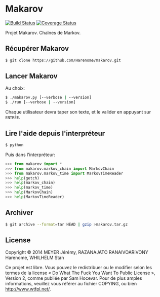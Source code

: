 Makarov
=======
[![Build Status][]][Travis CI Makarov] [![Coverage Status][]][Coveralls Makarov]

[Coveralls Makarov]: https://coveralls.io/r/Harenome/makarov
[Coverage Status]: https://img.shields.io/coveralls/Harenome/makarov.svg
[Travis CI Makarov]: https://travis-ci.org/Harenome/makarov
[Build Status]: https://travis-ci.org/Harenome/makarov.svg?branch=master

Projet Makarov. Chaînes de Markov.

Récupérer Makarov
-----------------
```bash
$ git clone https://github.com/Harenome/makarov.git
```

Lancer Makarov
--------------
Au choix:
```bash
$ ./makarov.py [--verbose | --version]
$ ./run [--verbose | --version]
```
Chaque utilisateur devra taper son texte, et le valider en appuyant sur
```ENTRÉE```.

Lire l'aide depuis l'interpréteur
---------------------------------
```bash
$ python
```
Puis dans l'interpréteur:
```python
>>> from makarov import *
>>> from makarov.markov_chain import MarkovChain
>>> from makarov.markov_time import MarkovTimeReader
>>> help(getch)
>>> help(markov_chain)
>>> help(markov_time)
>>> help(MarkovChain)
>>> help(MarkovTimeReader)
```

Archiver
--------
```bash
$ git archive --format=tar HEAD | gzip >makarov.tar.gz
```

License
-------
Copyright © 2014 MEYER Jérémy, RAZANAJATO RANAIVOARIVONY Harenome, WHILHELM Stan

Ce projet est libre. Vous pouvez le redistribuer ou le modifier selon les termes
de la license « Do What The Fuck You Want To Public License », Version 2, comme
publiée par Sam Hocevar. Pour de plus amples informations, veuillez vous référer
au fichier COPYING, ou bien http://www.wtfpl.net/.
